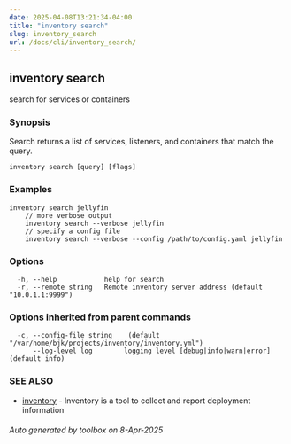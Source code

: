 ```yaml
---
date: 2025-04-08T13:21:34-04:00
title: "inventory search"
slug: inventory_search
url: /docs/cli/inventory_search/
---
```

## inventory search

search for services or containers

### Synopsis

Search returns a list of services, listeners, and containers that match the query.

```
inventory search [query] [flags]
```

### Examples

```
inventory search jellyfin
	// more verbose output
	inventory search --verbose jellyfin
	// specify a config file
	inventory search --verbose --config /path/to/config.yaml jellyfin
```

### Options

```
  -h, --help            help for search
  -r, --remote string   Remote inventory server address (default "10.0.1.1:9999")
```

### Options inherited from parent commands

```
  -c, --config-file string    (default "/var/home/bjk/projects/inventory/inventory.yml")
      --log-level log        logging level [debug|info|warn|error] (default info)
```

### SEE ALSO

* [inventory](/inventory/docs/cli/inventory/)	 - Inventory is a tool to collect and report deployment information

###### Auto generated by toolbox on 8-Apr-2025
